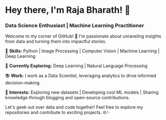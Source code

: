 # Hey there, I'm Raja Bharath! 👋
### Data Science Enthusiast | Machine Learning Practitioner

Welcome to my corner of GitHub! 🚀 I'm passionate about unraveling insights from data and turning them into impactful stories.

🧠 **Skills:** Python | Image Processing | Computer Vision | Machine Learning | Deep Learning

🔭 **Currently Exploring:** Deep Learning | Natural Language Processing

📚 **Work:** I work as a Data Scientist, leveraging analytics to drive informed decision-making.

🌟 **Interests:** Exploring new datasets | Developing cool ML models | Sharing knowledge through blogging and open-source contributions.

Let's geek out over data and code together! Feel free to explore my repositories and contribute to exciting projects. 🌐✨


<!---
Raja-Bharath/Raja-Bharath is a ✨ special ✨ repository because its `README.md` (this file) appears on your GitHub profile.
You can click the Preview link to take a look at your changes.
--->
